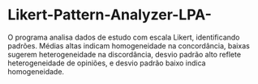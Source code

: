# Likert-Pattern-Analyzer-LPA-
O programa analisa dados de estudo com escala Likert, identificando padrões. Médias altas indicam homogeneidade na concordância, baixas sugerem heterogeneidade na discordância, desvio padrão alto reflete heterogeneidade de opiniões, e desvio padrão baixo indica homogeneidade.
